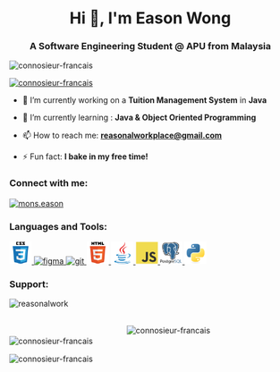 <h1 align="center">Hi 👋, I'm Eason Wong</h1>
<h3 align="center">A Software Engineering Student @ APU from Malaysia</h3>

<p align="left"> <img src="https://komarev.com/ghpvc/?username=connosieur-francais&label=Profile%20views&color=0e75b6&style=flat" alt="connosieur-francais" /> </p>

<p align="left"> <a href="https://github.com/ryo-ma/github-profile-trophy"><img src="https://github-profile-trophy.vercel.app/?username=connosieur-francais" alt="connosieur-francais" /></a> </p>

- 🔭 I’m currently working on a **Tuition Management System** in **Java**

- 🌱 I’m currently learning : **Java & Object Oriented Programming**

- 📫 How to reach me: **reasonalworkplace@gmail.com**

- ⚡ Fun fact: **I bake in my free time!**

<h3 align="left">Connect with me:</h3>
<p align="left">
<a href="https://instagram.com/mons.eason" target="blank"><img align="center" src="https://raw.githubusercontent.com/rahuldkjain/github-profile-readme-generator/master/src/images/icons/Social/instagram.svg" alt="mons.eason" height="30" width="40" /></a>
</p>

<h3 align="left">Languages and Tools:</h3>
<p align="left"> <a href="https://www.w3schools.com/css/" target="_blank" rel="noreferrer"> <img src="https://raw.githubusercontent.com/devicons/devicon/master/icons/css3/css3-original-wordmark.svg" alt="css3" width="40" height="40"/> </a> <a href="https://www.figma.com/" target="_blank" rel="noreferrer"> <img src="https://www.vectorlogo.zone/logos/figma/figma-icon.svg" alt="figma" width="40" height="40"/> </a> <a href="https://git-scm.com/" target="_blank" rel="noreferrer"> <img src="https://www.vectorlogo.zone/logos/git-scm/git-scm-icon.svg" alt="git" width="40" height="40"/> </a> <a href="https://www.w3.org/html/" target="_blank" rel="noreferrer"> <img src="https://raw.githubusercontent.com/devicons/devicon/master/icons/html5/html5-original-wordmark.svg" alt="html5" width="40" height="40"/> </a> <a href="https://www.java.com" target="_blank" rel="noreferrer"> <img src="https://raw.githubusercontent.com/devicons/devicon/master/icons/java/java-original.svg" alt="java" width="40" height="40"/> </a> <a href="https://developer.mozilla.org/en-US/docs/Web/JavaScript" target="_blank" rel="noreferrer"> <img src="https://raw.githubusercontent.com/devicons/devicon/master/icons/javascript/javascript-original.svg" alt="javascript" width="40" height="40"/> </a> <a href="https://www.postgresql.org" target="_blank" rel="noreferrer"> <img src="https://raw.githubusercontent.com/devicons/devicon/master/icons/postgresql/postgresql-original-wordmark.svg" alt="postgresql" width="40" height="40"/> </a> <a href="https://www.python.org" target="_blank" rel="noreferrer"> <img src="https://raw.githubusercontent.com/devicons/devicon/master/icons/python/python-original.svg" alt="python" width="40" height="40"/> </a> </p>

<h3 align="left">Support:</h3>
<p><a href="https://www.buymeacoffee.com/reasonalwork"> <img align="left" src="https://cdn.buymeacoffee.com/buttons/v2/default-yellow.png" height="50" width="210" alt="reasonalwork" /></a></p><br><br>

<p><img align="left" src="https://github-readme-stats.vercel.app/api/top-langs?username=connosieur-francais&show_icons=true&theme=tokyonight&locale=en&layout=compact" alt="connosieur-francais" /></p>

<p>&nbsp;<img align="center" src="https://github-readme-stats.vercel.app/api?username=connosieur-francais&show_icons=true&locale=en" alt="connosieur-francais" /></p>

<p><img align="center" src="https://github-readme-streak-stats.herokuapp.com/?user=connosieur-francais&theme=dark" alt="connosieur-francais" /></p>
